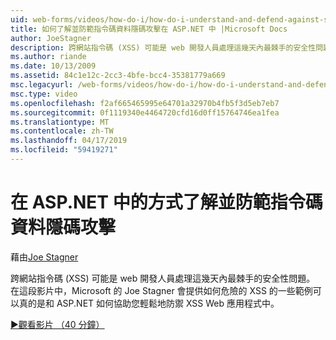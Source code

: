 ```yaml
---
uid: web-forms/videos/how-do-i/how-do-i-understand-and-defend-against-script-injection-attacks-in-aspnet
title: 如何了解並防範指令碼資料隱碼攻擊在 ASP.NET 中 |Microsoft Docs
author: JoeStagner
description: 跨網站指令碼 (XSS) 可能是 web 開發人員處理這幾天內最棘手的安全性問題。 在這段影片，專業人員的 Microsoft 的 Joe Stagner...
ms.author: riande
ms.date: 10/13/2009
ms.assetid: 84c1e12c-2cc3-4bfe-bcc4-35381779a669
msc.legacyurl: /web-forms/videos/how-do-i/how-do-i-understand-and-defend-against-script-injection-attacks-in-aspnet
msc.type: video
ms.openlocfilehash: f2af665465995e64701a32970b4fb5f3d5eb7eb7
ms.sourcegitcommit: 0f1119340e4464720cfd16d0ff15764746ea1fea
ms.translationtype: MT
ms.contentlocale: zh-TW
ms.lasthandoff: 04/17/2019
ms.locfileid: "59419271"
---
```

# <a name="how-do-i-understand-and-defend-against-script-injection-attacks-in-aspnet"></a>在 ASP.NET 中的方式了解並防範指令碼資料隱碼攻擊

藉由[Joe Stagner](https://github.com/JoeStagner)

跨網站指令碼 (XSS) 可能是 web 開發人員處理這幾天內最棘手的安全性問題。 在這段影片中，Microsoft 的 Joe Stagner 會提供如何危險的 XSS 的一些範例可以真的是和 ASP.NET 如何協助您輕鬆地防禦 XSS Web 應用程式中。

[&#9654;觀看影片 （40 分鐘）](https://channel9.msdn.com/Blogs/ASP-NET-Site-Videos/how-do-i-understand-and-defend-against-script-injection-attacks-in-aspnet)
